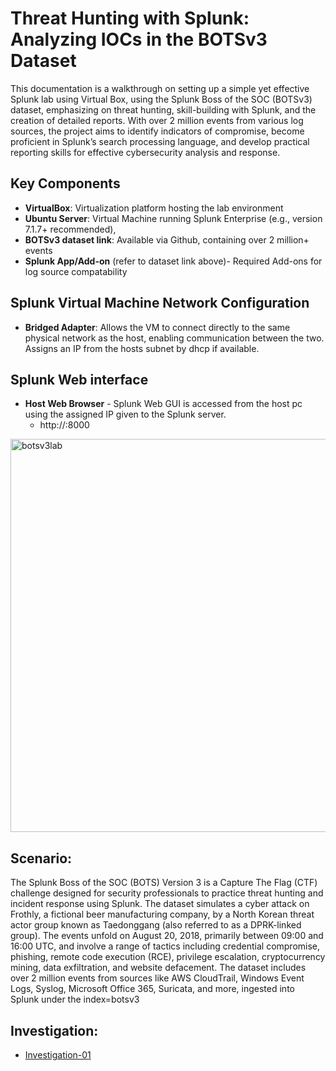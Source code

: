 # Threat Hunting with Splunk: Analyzing IOCs in the BOTSv3 Dataset

This documentation is a walkthrough on setting up a simple yet effective Splunk lab using Virtual Box, using the Splunk Boss of the SOC (BOTSv3) dataset, emphasizing on threat hunting, skill-building with Splunk, and the creation of detailed reports.  With over 2 million events from various log sources, the project aims to identify indicators of compromise, become proficient in Splunk’s search processing language, and develop practical reporting skills for effective cybersecurity analysis and response.
## Key Components
- **VirtualBox**: Virtualization platform hosting the lab environment
-  **Ubuntu Server**: Virtual Machine running Splunk Enterprise (e.g., version 7.1.7+ recommended), 
- **BOTSv3 dataset link**: Available via Github, containing over 2 million+ events
- **Splunk App/Add-on** (refer to dataset link above)- Required Add-ons for log source compatability
## Splunk Virtual Machine Network Configuration
- **Bridged Adapter**: Allows the VM to connect directly to the same physical network as the host, enabling communication between the two. Assigns an IP from the hosts subnet by dhcp if available.
## Splunk Web interface
- **Host Web Browser** -  Splunk Web GUI is accessed from the host pc using the assigned IP given to the Splunk server.
  - http://<SplunkServerIP>:8000

<img width="1560" height="629" alt="botsv3lab" src="https://github.com/user-attachments/assets/73ecea2b-920a-4b0c-a419-b24e66889ccc" />

## Scenario:
The Splunk Boss of the SOC (BOTS) Version 3 is a Capture The Flag (CTF) challenge designed for security professionals to practice threat hunting and incident response using Splunk. The dataset simulates a cyber attack on Frothly, a fictional beer manufacturing company, by a North Korean threat actor group known as Taedonggang (also referred to as a DPRK-linked group). The events unfold on August 20, 2018, primarily between 09:00 and 16:00 UTC, and involve a range of tactics including credential compromise, phishing, remote code execution (RCE), privilege escalation, cryptocurrency mining, data exfiltration, and website defacement. The dataset includes over 2 million events from sources like AWS CloudTrail, Windows Event Logs, Syslog, Microsoft Office 365, Suricata, and more, ingested into Splunk under the index=botsv3

## Investigation:
- [Investigation-01](https://github.com/JonoLainez/Threat-Hunting-with-Splunk/blob/main/investigation-01.md)
